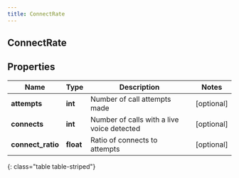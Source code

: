 ```yaml
---
title: ConnectRate
---
```

## ConnectRate

## Properties

|Name | Type | Description | Notes|
|------------ | ------------- | ------------- | -------------|
| **attempts** | **int** | Number of call attempts made | [optional] |
| **connects** | **int** | Number of calls with a live voice detected | [optional] |
| **connect_ratio** | **float** | Ratio of connects to attempts | [optional] |
{: class="table table-striped"}


